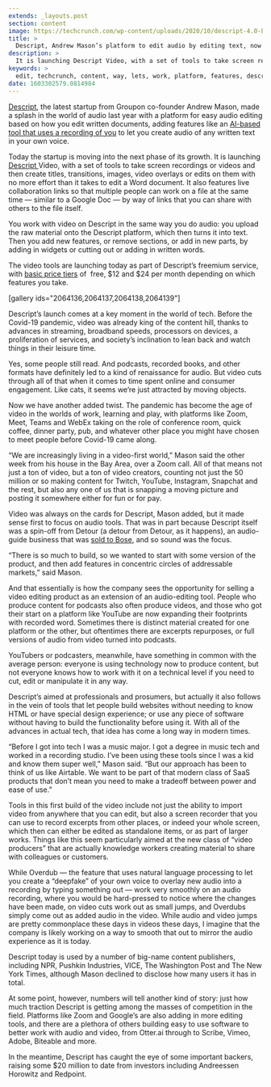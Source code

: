 ```yaml
--- 
extends: _layouts.post 
section: content 
image: https://techcrunch.com/wp-content/uploads/2020/10/descript-4.0-bonanza-1920-1080-2.png?w=711 
title: > 
  Descript, Andrew Mason’s platform to edit audio by editing text, now lets you edit video, too – TechCrunch 
description: > 
  It is launching Descript Video, with a set of tools to take screen recordings or videos and then create titles, transitions, images, video overlays or edits on them with no more effort than it takes to edit a Word document.You work with video on Descript in the same way you do audio: you upload the raw material onto the Descript platform, which then turns it into text.The video tools are launching today as part of Descript’s freemium service, with basic price tiers of free, $12 and $24 per month depending on which features you take.Video was always on the cards for Descript, Mason added, but it made sense first to focus on audio tools.Sometimes there is distinct material created for one platform or the other, but oftentimes there are excerpts repurposes, or full versions of audio from video turned into podcasts. 
keywords: > 
  edit, techcrunch, content, way, lets, work, platform, features, descript, audio, tech, tools, video, text, masons, editing, mason 
date: 1603302579.0814984 
--- 
```

<div><p id="speakable-summary"><a href="https://www.descript.com/" target="_blank" rel="noopener noreferrer">Descript</a>, the latest startup from Groupon co-founder Andrew Mason, made a splash in the world of audio last year with a platform for easy audio editing based on how you edit written documents, adding features like an <a href="https://techcrunch.com/2019/09/18/descript-audio/" target="_blank" rel="noopener noreferrer">AI-based tool that uses a recording of you</a> to let you create audio of any written text in your own voice.</p>
<p>Today the startup is moving into the next phase of its growth. It is launching <a class="crunchbase-link" href="https://crunchbase.com/organization/descript" target="_blank">Descript </a> Video, with a set of tools to take screen recordings or videos and then create titles, transitions, images, video overlays or edits on them with no more effort than it takes to edit a Word document. It also features live collaboration links so that multiple people can work on a file at the same time &#8212; similar to a Google Doc &#8212; by way of links that you can share with others to the file itself.</p>
<p>You work with video on Descript in the same way you do audio: you upload the raw material onto the Descript platform, which then turns it into text. Then you add new features, or remove sections, or add in new parts, by adding in widgets or cutting out or adding in written words.</p><p class="piano-inline-promo"></p>
<p>The video tools are launching today as part of Descript&#8217;s freemium service, with <a href="https://www.descript.com/pricing" target="_blank" rel="noopener noreferrer">basic price tiers</a> of&#160; free, $12 and $24 per month depending on which features you take.</p>
<p>[gallery ids="2064136,2064137,2064138,2064139"]</p>
<p>Descript&#8217;s launch comes at a key moment in the world of tech. Before the Covid-19 pandemic, video was already king of the content hill, thanks to advances in streaming, broadband speeds, processors on devices, a proliferation of services, and society&#8217;s inclination to lean back and watch things in their leisure time.</p>
<p>Yes, some people still read. And podcasts, recorded books, and other formats have definitely led to a kind of renaissance for audio. But video cuts through all of that when it comes to time spent online and consumer engagement. Like cats, it seems we&#8217;re just attracted by moving objects.</p>
<p>Now we have another added twist. The pandemic has become the age of video in the worlds of work, learning and play, with platforms like Zoom, Meet, Teams and WebEx taking on the role of conference room, quick coffee, dinner party, pub, and whatever other place you might have chosen to meet people before Covid-19 came along.</p>
<p>&#8220;We are increasingly living in a video-first world,&#8221; Mason said the other week from his house in the Bay Area, over a Zoom call. All of that means not just a ton of video, but a ton of video creators, counting not just the 50 million or so making content for Twitch, YouTube, Instagram, Snapchat and the rest, but also any one of us that is snapping a moving picture and posting it somewhere either for fun or for pay.</p>
<p>Video was always on the cards for Descript, Mason added, but it made sense first to focus on audio tools. That was in part because Descript itself was a spin-off from Detour (a detour from Detour, as it happens), an audio-guide business that was <a href="http://techcrunch.com/2018/04/24/bose-acquires-andrew-masons-walking-tour-startup-detour/" target="_blank" rel="noopener noreferrer">sold to Bose</a>, and so sound was the focus.</p>
<p>&#8220;There is so much to build, so we wanted to start with some version of the product, and then add features in concentric circles of addressable markets,&#8221; said Mason.&#160;</p>
<p>And that essentially is how the company sees the opportunity for selling a video editing product as an extension of an audio-editing tool. People who produce content for podcasts also often produce videos, and those who got their start on a platform like YouTube are now expanding their footprints with recorded word. Sometimes there is distinct material created for one platform or the other, but oftentimes there are excerpts repurposes, or full versions of audio from video turned into podcasts.</p>
<p>YouTubers or podcasters, meanwhile, have something in common with the average person: everyone is using technology now to produce content, but not everyone knows how to work with it on a technical level if you need to cut, edit or manipulate it in any way.</p>
<p>Descript&#8217;s aimed at professionals and prosumers, but actually it also follows in the vein of tools that let people build websites without needing to know HTML or have special design experience; or use any piece of software without having to build the functionality before using it.&#160;With all of the advances in actual tech, that idea has come a long way in modern times.</p>
<p>&#8220;Before I got into tech I was a music major. I got a degree in music tech and worked in a recording studio. I&#8217;ve been using these tools since I was a kid and know them super well,&#8221; Mason said. &#8220;But our approach has been to think of us like Airtable. We want to be part of that modern class of SaaS products that don&#8217;t mean you need to make a tradeoff between power and ease of use.&#8221;</p>
<p>Tools in this first build of the video include not just the ability to import video from anywhere that you can edit, but also a screen recorder that you can use to record excerpts from other places, or indeed your whole screen, which then can either be edited as standalone items, or as part of larger works. Things like this seem particularly aimed at the new class of &#8220;video producers&#8221; that are actually knowledge workers creating material to share with colleagues or customers.</p>
<p>While Overdub &#8212; the feature that uses natural language processing to let you create a &#8220;deepfake&#8221; of your own voice to overlay new audio into a recording by typing something out &#8212; work very smoothly on an audio recording, where you would be hard-pressed to notice where the changes have been made, on video cuts work out as small jumps, and Overdubs simply come out as added audio in the video. While audio and video jumps are pretty commonplace these days in videos these days, I imagine that the company is likely working on a way to smooth that out to mirror the audio experience as it is today.</p>
<p>Descript today is used by a number of big-name content publishers, including NPR, Pushkin Industries, VICE, The Washington Post and The New York Times, although Mason declined to disclose how many users it has in total.</p>
<p>At some point, however, numbers will tell another kind of story: just how much traction Descript is getting among the masses of competition in the field. Platforms like Zoom and Google&#8217;s are also adding in more editing tools, and there are a plethora of others building easy to use software to better work with audio and video, from Otter.ai through to Scribe, Vimeo, Adobe, Biteable and more.</p>
<p>In the meantime, Descript has caught the eye of some important backers, raising some $20 million to date from investors including Andreessen Horowitz and Redpoint.</p>
			</div>